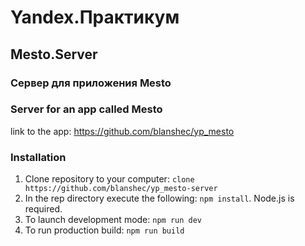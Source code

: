 # Yandex.Практикум

## Mesto.Server

### Сервер для приложения Mesto

### Server for an app called Mesto

link to the app: <https://github.com/blanshec/yp_mesto>

### Installation

1. Clone repository to your computer: `clone https://github.com/blanshec/yp_mesto-server`
2. In the rep directory execute the following: `npm install`. Node.js is required.
3. To launch development mode: `npm run dev`
4. To run production build: `npm run build`
